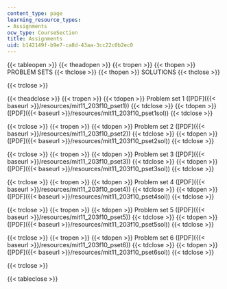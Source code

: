 ```yaml
---
content_type: page
learning_resource_types:
- Assignments
ocw_type: CourseSection
title: Assignments
uid: b142149f-b9e7-ca8d-43aa-3cc22c0b2ec0
---
```


{{< tableopen >}}
{{< theadopen >}}
{{< tropen >}}
{{< thopen >}}
PROBLEM SETS
{{< thclose >}}
{{< thopen >}}
SOLUTIONS
{{< thclose >}}

{{< trclose >}}

{{< theadclose >}}
{{< tropen >}}
{{< tdopen >}}
Problem set 1 ([PDF]({{< baseurl >}}/resources/mit11_203f10_pset1))
{{< tdclose >}}
{{< tdopen >}}
([PDF]({{< baseurl >}}/resources/mit11_203f10_pset1sol))
{{< tdclose >}}

{{< trclose >}}
{{< tropen >}}
{{< tdopen >}}
Problem set 2 ([PDF]({{< baseurl >}}/resources/mit11_203f10_pset2))
{{< tdclose >}}
{{< tdopen >}}
([PDF]({{< baseurl >}}/resources/mit11_203f10_pset2sol))
{{< tdclose >}}

{{< trclose >}}
{{< tropen >}}
{{< tdopen >}}
Problem set 3 ([PDF]({{< baseurl >}}/resources/mit11_203f10_pset3))
{{< tdclose >}}
{{< tdopen >}}
([PDF]({{< baseurl >}}/resources/mit11_203f10_pset3sol))
{{< tdclose >}}

{{< trclose >}}
{{< tropen >}}
{{< tdopen >}}
Problem set 4 ([PDF]({{< baseurl >}}/resources/mit11_203f10_pset4))
{{< tdclose >}}
{{< tdopen >}}
([PDF]({{< baseurl >}}/resources/mit11_203f10_pset4sol))
{{< tdclose >}}

{{< trclose >}}
{{< tropen >}}
{{< tdopen >}}
Problem set 5 ([PDF]({{< baseurl >}}/resources/mit11_203f10_pset5))
{{< tdclose >}}
{{< tdopen >}}
([PDF]({{< baseurl >}}/resources/mit11_203f10_pset5sol))
{{< tdclose >}}

{{< trclose >}}
{{< tropen >}}
{{< tdopen >}}
Problem set 6 ([PDF]({{< baseurl >}}/resources/mit11_203f10_pset6))
{{< tdclose >}}
{{< tdopen >}}
([PDF]({{< baseurl >}}/resources/mit11_203f10_pset6sol))
{{< tdclose >}}

{{< trclose >}}

{{< tableclose >}}